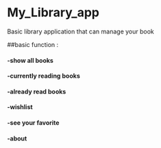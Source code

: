# My_Library_app
Basic library application that can manage your book

##basic function :

#### -show all books
#### -currently reading books
#### -already read books
#### -wishlist
#### -see your favorite
#### -about
